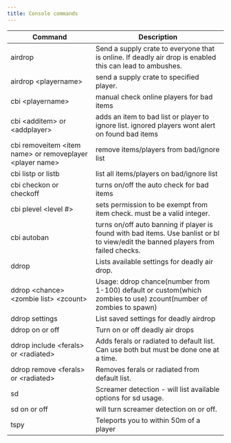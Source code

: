 ```yaml
---
title: Console commands
---
```


| Command                                                  | Description                        |
|----------------------------------------------------------|-------------------------------------------------------------------------------------------------------------------------------------|
| airdrop                                                  | Send a supply crate to everyone that is online. If deadly air drop is enabled this can lead to ambushes.                            |
| airdrop \<playername\>                                   | send a supply crate to specified player.                                                                                            |
| cbi \<playername\>                                       | manual check online players for bad items                                                                                           |
| cbi \<additem\> or \<addplayer\>                             | adds an item to bad list or player to ignore list. ignored players wont alert on found bad items                                    |
| cbi removeitem \<item name\> or removeplayer \<player name\> | remove items/players from bad/ignore list                                                                                           |
| cbi listp or listb                                       | list all items/players on bad/ignore list                                                                                           |
| cbi checkon or checkoff                                  | turns on/off the auto check for bad items                                                                                           |
| cbi plevel \<level #\>                                     | sets permission to be exempt from item check. must be a valid integer.                                                              |
| cbi autoban                                              | turns on/off auto banning if player is found with bad items. Use banlist or  bl to view/edit the banned players from failed checks. |
| ddrop                                                    | Lists available settings for deadly air drop.                                                                                       |
| ddrop \<chance\> \<zombie list\> \<zcount\>                    | Usage: ddrop chance(number from 1-100) default or custom(which zombies to use) zcount(number of zombies to spawn)                   |
| ddrop settings                                           | List saved settings for deadly airdrop                                                                                              |
| ddrop on or off                                          | Turn on or off deadly air drops                                                                                                     |
| ddrop include \<ferals\> or \<radiated\>                     | Adds ferals or radiated to default list. Can use both but must be done one at a time.                                               |
| ddrop remove \<ferals\> or \<radiated\>                      | Removes ferals or radiated from default list.                                                                                       |
| sd                                                       | Screamer detection - will list available options for sd usage.                                                                      |
| sd on or off                                             | will turn screamer detection on or off.                                                                                             |
| tspy                                                     | Teleports you to within 50m of a player                                                                                             |